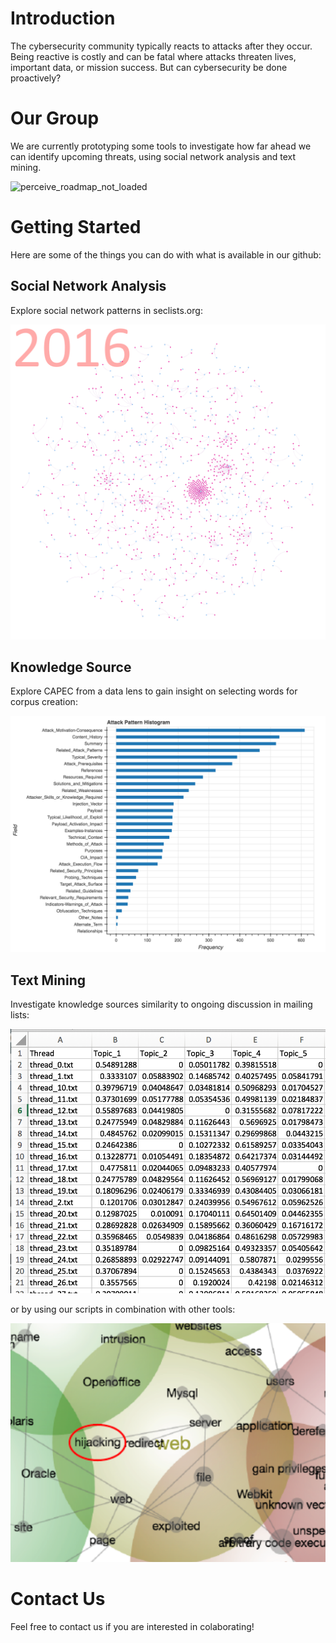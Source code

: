 # Introduction 

The cybersecurity community typically reacts to attacks after they occur. Being reactive is costly and can be fatal where attacks threaten lives, important data, or mission success. But can cybersecurity be done proactively?

# Our Group 

We are currently prototyping some tools to investigate how far ahead we can identify upcoming threats, using social network analysis and text mining. 

![perceive_roadmap_not_loaded](Websites/Project/perceive_roadmap.png)

# Getting Started

Here are some of the things you can do with what is available in our github:

## Social Network Analysis

Explore social network patterns in seclists.org:

![social_network_not_loaded](Websites/Project/fulldisclosure_nooverlap_curved.gif)

## Knowledge Source

Explore CAPEC from a data lens to gain insight on selecting words for corpus creation: 

![attack_pattern_not_loaded](Websites/Project/attack_pattern_fields.png)

## Text Mining

Investigate knowledge sources similarity to ongoing discussion in mailing lists:

![lda_similarity_not_loaded](Websites/Project/lda_similarity.png) 

or by using our scripts in combination with other tools:

![concept_map_not_loaded](Websites/Project/concept_map.png) 

# Contact Us

Feel free to contact us if you are interested in colaborating! 
